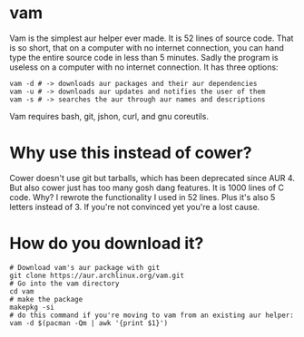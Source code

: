 # vam
Vam is the simplest aur helper ever made. It is 52 lines of source code. That is so short, that on a computer with no internet connection, you can hand type the entire source code in less than 5 minutes. Sadly the program is useless on a computer with no internet connection. It has three options:

    vam -d # -> downloads aur packages and their aur dependencies
    vam -u # -> downloads aur updates and notifies the user of them
    vam -s # -> searches the aur through aur names and descriptions

Vam requires bash, git, jshon, curl, and gnu coreutils.

# Why use this instead of cower?

Cower doesn't use git but tarballs, which has been deprecated since AUR 4. But also cower just has too many gosh dang features. It is 1000 lines of C code. Why? I rewrote the functionality I used in 52 lines. Plus it's also 5 letters instead of 3. If you're not convinced yet you're a lost cause.

# How do you download it?

    # Download vam's aur package with git
    git clone https://aur.archlinux.org/vam.git
    # Go into the vam directory
    cd vam
    # make the package
    makepkg -si
    # do this command if you're moving to vam from an existing aur helper:
    vam -d $(pacman -Qm | awk '{print $1}')
